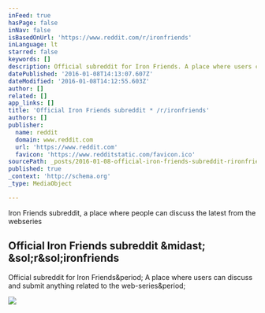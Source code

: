 ```yaml
---
inFeed: true
hasPage: false
inNav: false
isBasedOnUrl: 'https://www.reddit.com/r/ironfriends'
inLanguage: lt
starred: false
keywords: []
description: Official subreddit for Iron Friends. A place where users can discuss and submit anything related to the web-series.
datePublished: '2016-01-08T14:13:07.607Z'
dateModified: '2016-01-08T14:12:55.603Z'
author: []
related: []
app_links: []
title: 'Official Iron Friends subreddit * /r/ironfriends'
authors: []
publisher:
  name: reddit
  domain: www.reddit.com
  url: 'https://www.reddit.com'
  favicon: 'https://www.redditstatic.com/favicon.ico'
sourcePath: _posts/2016-01-08-official-iron-friends-subreddit-rironfriends.md
published: true
_context: 'http://schema.org'
_type: MediaObject

---
```

Iron Friends subreddit, a place where people can discuss the latest from the webseries 

<article style=""><h1>Official Iron Friends subreddit &amp;midast; &amp;sol;r&amp;sol;ironfriends</h1><p>Official subreddit for Iron Friends&amp;period; A place where users can discuss and submit anything related to the web-series&amp;period;</p><img src="https://www.redditstatic.com/icon.png" /></article>